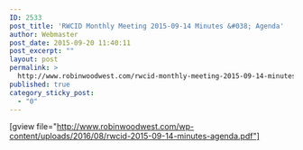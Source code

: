 ```yaml
---
ID: 2533
post_title: 'RWCID Monthly Meeting 2015-09-14 Minutes &#038; Agenda'
author: Webmaster
post_date: 2015-09-20 11:40:11
post_excerpt: ""
layout: post
permalink: >
  http://www.robinwoodwest.com/rwcid-monthly-meeting-2015-09-14-minutes-agenda/
published: true
category_sticky_post:
  - "0"
---
```

[gview file="http://www.robinwoodwest.com/wp-content/uploads/2016/08/rwcid-2015-09-14-minutes-agenda.pdf"]